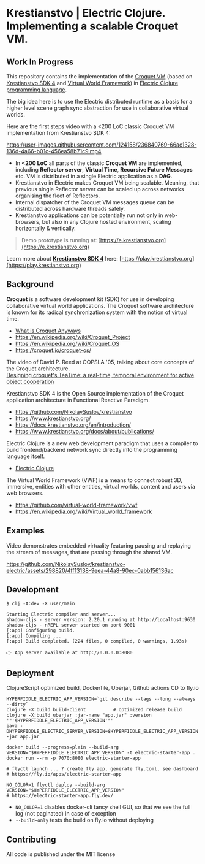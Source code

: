 # Krestianstvo | Electric Clojure. Implementing a scalable Croquet VM.

## Work In Progress

This repository contains the implementation of the [Croquet VM](https://en.wikipedia.org/wiki/Croquet_OS) (based on [Krestianstvo SDK 4](https://github.com/NikolaySuslov/krestianstvo) and [Virtual World Framework](https://github.com/virtual-world-framework/vwf)) in [Electric Clojure programming language](https://github.com/hyperfiddle/electric).

The big idea here is to use the Electric distributed runtime as a basis for a higher level scene graph sync abstraction for use in collaborative virtual worlds.

Here are the first steps video with a <200 LoC classic Croquet VM implementation from Krestianstvo SDK 4:

https://user-images.githubusercontent.com/124158/236840769-66ac1328-136d-4a66-b01c-456ea58b71c9.mp4

* In **<200 LoC** all parts of the classic **Croquet VM** are implemented, including **Reflector server**, **Virtual Time**, **Recursive Future Messages** etc. VM is distributed in a single Electric application as a **DAG**.
* Krestianstvo in Electric makes Croquet VM being scalable. Meaning, that previous single Reflector server can be scaled up across networks organising the fleet of Reflectors.
* Internal dispatcher of the Croquet VM messages queue can be distributed across hardware threads safely.
* Krestianstvo applications can be potentially run not only in web-browsers, but also in any Clojure hosted environment, scaling horizontally & vertically.

> Demo prototype is running at: [https://e.krestianstvo.org](https://e.krestianstvo.org)

Learn more about [**Krestianstvo SDK 4**](https://github.com/NikolaySuslov/krestianstvo-playground) here: [https://play.krestianstvo.org](https://play.krestianstvo.org)

## Background

**Croquet** is a software development kit (SDK) for use in developing collaborative virtual world applications. The Croquet software architecture is known for its radical synchronization system with the notion of virtual time.

* [What is Croquet Anyways](https://blog.codefrau.net/2021/08/what-is-croquet-anyways.html)
* https://en.wikipedia.org/wiki/Croquet_Project
* https://en.wikipedia.org/wiki/Croquet_OS
* https://croquet.io/croquet-os/

The video of David P. Reed at OOPSLA '05, talking about core concepts of the Croquet architecture.  
[Designing croquet's TeaTime: a real-time, temporal environment for active object cooperation](https://dl.acm.org/doi/10.1145/1094855.1094861) 

Krestianstvo SDK 4 is the Open Source implementation of the Croquet application architecture in Functional Reactive Paradigm.

* https://github.com/NikolaySuslov/krestianstvo
* https://www.krestianstvo.org/
* https://docs.krestianstvo.org/en/introduction/
* https://www.krestianstvo.org/docs/about/publications/

Electric Clojure is a new web development paradigm that uses a compiler to build frontend/backend network sync directly into the programming language itself.

* [Electric Clojure](https://github.com/hyperfiddle/electric)

The Virtual World Framework (VWF) is a means to connect robust 3D, immersive, entities with other entities, virtual worlds, content and users via web browsers. 
* https://github.com/virtual-world-framework/vwf
* https://en.wikipedia.org/wiki/Virtual_world_framework

## Examples

Video demonstrates embedded virtuality featuring pausing and replaying the stream of messages, that are passing through the shared VM.

https://github.com/NikolaySuslov/krestianstvo-electric/assets/298820/4ff13138-9eea-44a8-90ec-0abb156136ac

## Development

```
$ clj -A:dev -X user/main

Starting Electric compiler and server...
shadow-cljs - server version: 2.20.1 running at http://localhost:9630
shadow-cljs - nREPL server started on port 9001
[:app] Configuring build.
[:app] Compiling ...
[:app] Build completed. (224 files, 0 compiled, 0 warnings, 1.93s)

👉 App server available at http://0.0.0.0:8080
```

## Deployment

ClojureScript optimized build, Dockerfile, Uberjar, Github actions CD to fly.io

```
HYPERFIDDLE_ELECTRIC_APP_VERSION=`git describe --tags --long --always --dirty`
clojure -X:build build-client          # optimized release build
clojure -X:build uberjar :jar-name "app.jar" :version '"'$HYPERFIDDLE_ELECTRIC_APP_VERSION'"'
java -DHYPERFIDDLE_ELECTRIC_SERVER_VERSION=$HYPERFIDDLE_ELECTRIC_APP_VERSION -jar app.jar
```

```
docker build --progress=plain --build-arg VERSION="$HYPERFIDDLE_ELECTRIC_APP_VERSION" -t electric-starter-app .
docker run --rm -p 7070:8080 electric-starter-app
```

```
# flyctl launch ... ? create fly app, generate fly.toml, see dashboard
# https://fly.io/apps/electric-starter-app

NO_COLOR=1 flyctl deploy --build-arg VERSION="$HYPERFIDDLE_ELECTRIC_APP_VERSION"
# https://electric-starter-app.fly.dev/
```

- `NO_COLOR=1` disables docker-cli fancy shell GUI, so that we see the full log (not paginated) in case of exception
- `--build-only` tests the build on fly.io without deploying


## Contributing

All code is published under the MIT license

